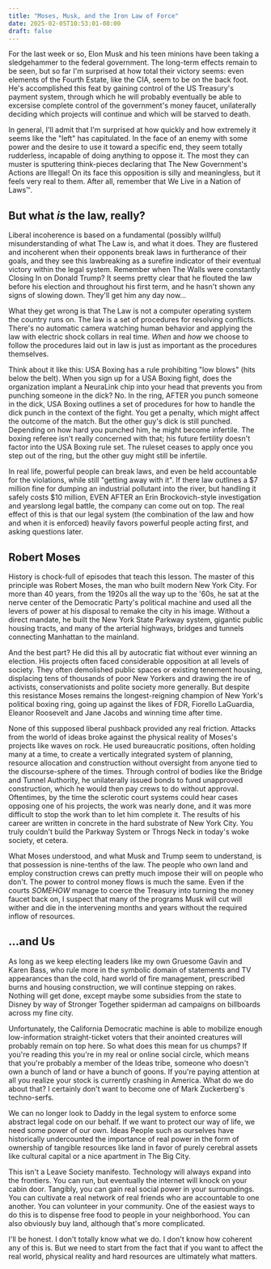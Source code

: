 ```yaml
---
title: "Moses, Musk, and the Iron Law of Force"
date: 2025-02-05T10:53:01-08:00
draft: false
---
```


For the last week or so, Elon Musk and his teen minions have been taking a sledgehammer to the federal government. The long-term effects remain to be seen, but so far I'm surprised at how total their victory seems: even elements of the Fourth Estate, like the CIA, seem to be on the back foot. He's accomplished this feat by gaining control of the US Treasury's payment system, through which he will probably eventually be able to excersise complete control of the government's money faucet, unilaterally deciding which projects will continue and which will be starved to death. 

In general, I'll admit that I'm surprised at how quickly and how extremely it seems like the "left" has capitulated. In the face of an enemy with some power and the desire to use it toward a specific end, they seem totally rudderless, incapable of doing anything to oppose it. The most they can muster is sputtering think-pieces declaring that The New Government's Actions are Illegal! On its face this opposition is silly and meaningless, but it feels very real to them. After all, remember that We Live in a Nation of Laws™.  

But what *is* the law, really? 
------------------------------

Liberal incoherence is based on a fundamental (possibly willful) misunderstanding of what The Law is, and what it does. They are flustered and incoherent when their opponents break laws in furtherance of their goals, and they see this lawbreaking as a surefire indicator of their eventual victory within the legal system. Remember when The Walls were constantly Closing In on Donald Trump? It seems pretty clear that he flouted the law before his election and throughout his first term, and he hasn't shown any signs of slowing down. They'll get him any day now...

What they get wrong is that The Law is not a computer operating system the country runs on. The law is a set of procedures for resolving conflicts. There's no automatic camera watching human behavior and applying the law with electric shock collars in real time. *When* and *how* we choose to follow the procedures laid out in law is just as important as the procedures themselves.

Think about it like this: USA Boxing has a rule prohibiting "low blows" (hits below the belt). When you sign up for a USA Boxing fight, does the organization implant a NeuraLink chip into your head that prevents you from punching someone in the dick? No. In the ring, AFTER you punch someone in the dick, USA Boxing outlines a set of procedures for how to handle the dick punch in the context of the fight. You get a penalty, which might affect the outcome of the match. But the other guy's dick is still punched. Depending on how hard you punched him, he might become infertile. The boxing referee isn't really concerned with that; his future fertility doesn't factor into the USA Boxing rule set. The ruleset ceases to apply once you step out of the ring, but the other guy might still be infertile. 

In real life, powerful people can break laws, and even be held accountable for the violations, while still "getting away with it". If there law outlines a $7 million fine for dumping an industrial pollutant into the river, but handling it safely costs $10 million, EVEN AFTER an Erin Brockovich-style investigation and yearslong legal battle, the company can come out on top. The real effect of this is that our legal system (the combination of the law and how and when it is enforced) heavily favors powerful people acting first, and asking questions later. 

Robert Moses
------------

History is chock-full of episodes that teach this lesson. The master of this principle was Robert Moses, the man who built modern New York City. For more than 40 years, from the 1920s all the way up to the '60s, he sat at the nerve center of the Democratic Party's political machine and used all the levers of power at his disposal to remake the city in his image. Without a direct mandate, he built the New York State Parkway system, gigantic public housing tracts, and many of the arterial highways, bridges and tunnels connecting Manhattan to the mainland. 

And the best part? He did this all by autocratic fiat without ever winning an election. His projects often faced considerable opposition at all levels of society.  They often demolished public spaces or existing tenement housing, displacing tens of thousands of poor New Yorkers and drawing the ire of activists, conservationists and polite society more generally. But despite this resistance Moses remains the longest-reigning champion of New York's political boxing ring, going up against the likes of FDR, Fiorello LaGuardia, Eleanor Roosevelt and Jane Jacobs and winning time after time. 

None of this supposed liberal pushback provided any real friction. Attacks from the world of ideas broke against the physical reality of Moses's projects like waves on rock. He used bureaucratic positions, often holding many at a time, to create a vertically integrated system of planning, resource allocation and construction without oversight from anyone tied to the discourse-sphere of the times. Through control of bodies like the Bridge and Tunnel Authority, he unilaterally issued bonds to fund unapproved construction, which he would then pay crews to do without approval. Oftentimes, by the time the sclerotic court systems could hear cases opposing one of his projects, the work was nearly done, and it was more difficult to stop the work than to let him complete it. The results of his career are written in concrete in the hard substrate of New York City. You truly couldn't build the Parkway System or Throgs Neck in today's woke society, et cetera.  

What Moses understood, and what Musk and Trump seem to understand, is that possession is nine-tenths of the law. The people who own land and employ construction crews can pretty much impose their will on people who don't. The power to control money flows is much the same. Even if the courts *SOMEHOW* manage to coerce the Treasury into turning the money faucet back on, I suspect that many of the programs Musk will cut will wither and die in the intervening months and years without the required inflow of resources. 

...and Us
---------

As long as we keep electing leaders like my own Gruesome Gavin and Karen Bass, who rule more in the symbolic domain of statements and TV appearances than the cold, hard world of fire management, prescribed burns and housing construction, we will continue stepping on rakes. Nothing will get done, except maybe some subsidies from the state to Disney by way of Stronger Together spiderman ad campaigns on billboards across my fine city. 

Unfortunately, the California Democratic machine is able to mobilize enough low-information straight-ticket voters that their anointed creatures will probably remain on top here. So what does this mean for us chumps? If you're reading this you're in my real or online social circle, which means that you're probably a member of the Ideas tribe, someone who doesn't own a bunch of land or have a bunch of goons. If you're paying attention at all you realize your stock is currently crashing in America. What do we do about that? I certainly don't want to become one of Mark Zuckerberg's techno-serfs. 

We can no longer look to Daddy in the legal system to enforce some abstract legal code on our behalf. If we want to protect our way of life, we need some power of our own. Ideas People such as ourselves have historically undercounted the importance of real power in the form of ownership of tangible resources like land in favor of purely cerebral assets like cultural capital or a nice apartment in The Big City.

This isn't a Leave Society manifesto. Technology will always expand into the frontiers. You can run, but eventually the internet will knock on your cabin door. Tangibly, you can gain real social power in your surroundings. You can cultivate a real network of real friends who are accountable to one another. You can volunteer in your community. One of the easiest ways to do this is to dispense free food to people in your neighborhood. You can also obviously buy land, although that's more complicated. 

I'll be honest. I don't totally know what we do. I don't know how coherent any of this is. But we need to start from the fact that if you want to affect the real world, physical reality and hard resources are ultimately what matters. 






